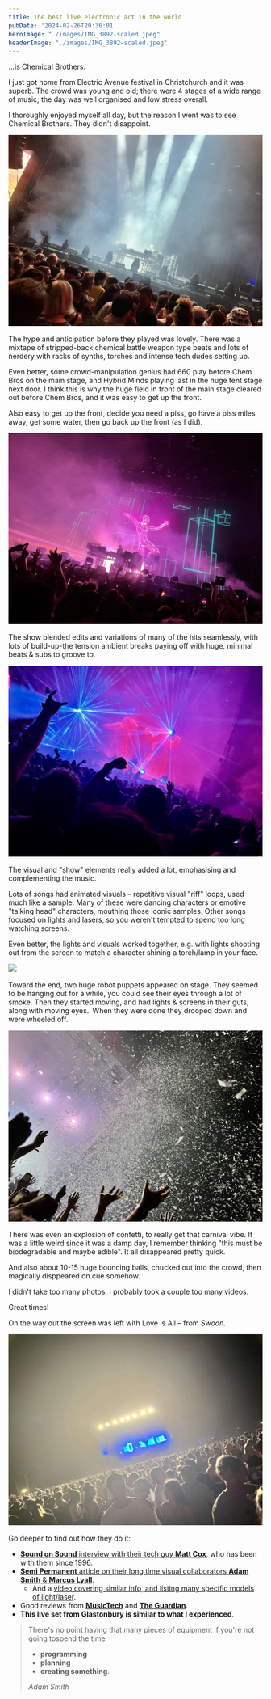 ```yaml
---
title: The best live electronic act in the world
pubDate: '2024-02-26T20:36:01'
heroImage: "./images/IMG_3892-scaled.jpeg"
headerImage: "./images/IMG_3892-scaled.jpeg"
---
```


…is Chemical Brothers.

I just got home from Electric Avenue festival in Christchurch and it was superb. The crowd was young and old; there were 4 stages of a wide range of music; the day was well organised and low stress overall.

I thoroughly enjoyed myself all day, but the reason I went was to see Chemical Brothers. They didn't disappoint.

![](./images/IMG_3885-1024x768.jpeg)

The hype and anticipation before they played was lovely. There was a mixtape of stripped-back chemical battle weapon type beats and lots of nerdery with racks of synths, torches and intense tech dudes setting up.

Even better, some crowd-manipulation genius had 660 play before Chem Bros on the main stage, and Hybrid Minds playing last in the huge tent stage next door. I think this is why the huge field in front of the main stage cleared out before Chem Bros, and it was easy to get up the front.

Also easy to get up the front, decide you need a piss, go have a piss miles away, get some water, then go back up the front (as I did).

<!-- wp:gallery {"linkTo":"none","align":"wide","className":"is-style-rectangular"} -->
![](./images/IMG_3890-1024x768.jpeg)

<!-- /wp:gallery -->

The show blended edits and variations of many of the hits seamlessly, with lots of build-up-the tension ambient breaks paying off with huge, minimal beats &amp; subs to groove to.

<!-- wp:gallery {"linkTo":"none","align":"wide","className":"is-style-rectangular"} -->
![](./images/IMG_3906-1024x768.jpeg)

<!-- /wp:gallery -->

The visual and "show" elements really added a lot, emphasising and complementing the music.

Lots of songs had animated visuals – repetitive visual "riff" loops, used much like a sample. Many of these were dancing characters or emotive "talking head" characters, mouthing those iconic samples. Other songs focused on lights and lasers, so you weren't tempted to spend too long watching screens.

Even better, the lights and visuals worked together, e.g. with lights shooting out from the screen to match a character shining a torch/lamp in your face.

![](./images/IMG_3911.gif)

Toward the end, two huge robot puppets appeared on stage. They seemed to be hanging out for a while, you could see their eyes through a lot of smoke. Then they started moving, and had lights &amp; screens in their guts, along with moving eyes. When they were done they drooped down and were wheeled off.

![](./images/IMG_3907-1024x768.jpeg)

There was even an explosion of confetti, to really get that carnival vibe. It was a little weird since it was a damp day, I remember thinking "this must be biodegradable and maybe edible". It all disappeared pretty quick.

And also about 10-15 huge bouncing balls, chucked out into the crowd, then magically disppeared on cue somehow.

I didn't take too many photos, I probably took a couple too many videos.

Great times!

On the way out the screen was left with Love is All – from *Swoon*.

![](./images/IMG_3913-1024x768.jpeg)

Go deeper to find out how they do it:

- [**Sound on Sound** interview with their tech guy **Matt Cox**](https://www.soundonsound.com/people/matt-cox-midi-tech-chemical-brothers), who has been with them since 1996.
- [**Semi Permanent** article on their long time visual collaborators **Adam Smith** & **Marcus Lyall**](https://www.semipermanent.com/stories/chemical-brothers-live).
  - And a [video covering similar info, and listing many specific models of light/laser](https://www.youtube.com/watch?v=_vU9fK493Z4).
- Good reviews from [**MusicTech**](https://musictech.com/news/events/the-chemical-brothers-live-review-o2-arena/) and [**The Guardian**](https://www.theguardian.com/music/2019/nov/22/chemical-brothers-review-a-glorious-meaningless-sensory-overload).
- **This live set from **Glastonbury** is similar to what I experienced**.

> There's no point having that many pieces of equipment if you're not going tospend the time
> 
> - **programming**
> - **planning**
> - **creating something**.
>
> *Adam Smith*
